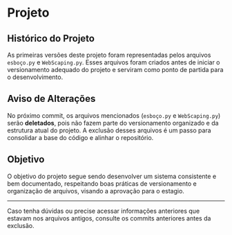 # Projeto 

## Histórico do Projeto

As primeiras versões deste projeto foram representadas pelos arquivos `esboço.py` e `WebScaping.py`. Esses arquivos foram criados antes de iniciar o versionamento adequado do projeto e serviram como ponto de partida para o desenvolvimento.

## Aviso de Alterações

No próximo commit, os arquivos mencionados (`esboço.py` e `WebScaping.py`) serão **deletados**, pois não fazem parte do versionamento organizado e da estrutura atual do projeto. A exclusão desses arquivos é um passo para consolidar a base do código e alinhar o repositório.

## Objetivo

O objetivo do projeto segue sendo desenvolver um sistema consistente e bem documentado, respeitando boas práticas de versionamento e organização de arquivos, visando a aprovação para o estagio.

---

Caso tenha dúvidas ou precise acessar informações anteriores que estavam nos arquivos antigos, consulte os commits anteriores antes da exclusão.
